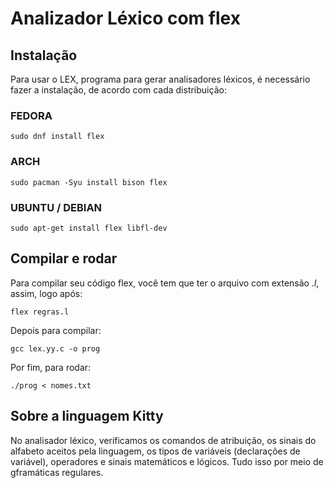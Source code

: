 # Analizador Léxico com flex

## Instalação

Para usar o LEX, programa para gerar analisadores léxicos, é necessário fazer a instalação, de acordo com cada distribuição:

### FEDORA

    sudo dnf install flex

### ARCH

    sudo pacman -Syu install bison flex

### UBUNTU / DEBIAN

    sudo apt-get install flex libfl-dev

## Compilar e rodar

Para compilar seu código flex, você tem que ter o arquivo com extensão *.l*, assim, logo após:

    flex regras.l

Depois para compilar:

    gcc lex.yy.c -o prog

Por fim, para rodar:

    ./prog < nomes.txt

## Sobre a linguagem Kitty

No analisador léxico, verificamos os comandos de atribuição, os sinais do alfabeto aceitos pela linguagem, os tipos de variáveis (declarações de variável), operadores e sinais matemáticos e lógicos. Tudo isso por meio de gframáticas regulares.
